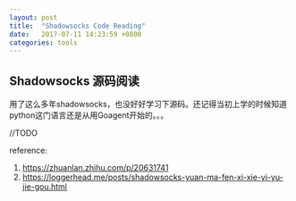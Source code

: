 ```yaml
---
layout: post
title:  "Shadowsocks Code Reading"
date:   2017-07-11 14:23:59 +0800
categories: tools
---
```


## Shadowsocks 源码阅读

用了这么多年shadowsocks，也没好好学习下源码。还记得当初上学的时候知道python这门语言还是从用Goagent开始的。。。

//TODO





reference:
1. https://zhuanlan.zhihu.com/p/20631741
2. https://loggerhead.me/posts/shadowsocks-yuan-ma-fen-xi-xie-yi-yu-jie-gou.html
